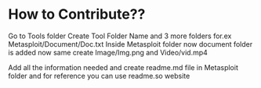 # How to Contribute??

Go to Tools folder
Create Tool Folder Name and 3 more folders 
for.ex Metasploit/Document/Doc.txt
Inside Metasploit folder now document folder is added now same create
Image/Img.png
and 
Video/vid.mp4


Add all the information needed and 
create readme.md file in Metasploit folder and for reference you can use readme.so website

